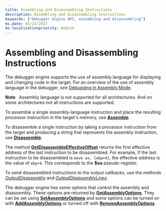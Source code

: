 ```yaml
---
title: Assembling and Disassembling Instructions
description: Assembling and Disassembling Instructions
keywords: ["Debugger Engine API, assembling and disassembling"]
ms.date: 05/23/2017
ms.localizationpriority: medium
---
```


# Assembling and Disassembling Instructions


The debugger engine supports the use of assembly language for displaying and changing code in the target. For an overview of the use of assembly language in the debugger, see [Debugging in Assembly Mode](debugging-in-assembly-mode.md).

**Note**   Assembly language is not supported for all architectures. And on some architectures not all instructions are supported.

 

To assemble a single assembly-language instruction and place the resulting processor instruction in the target's memory, use [**Assemble**](/windows-hardware/drivers/ddi/dbgeng/nf-dbgeng-idebugcontrol3-assemble).

To disassemble a single instruction by taking a processor instruction from the target and producing a string that represents the assembly instruction, use [**Disassemble**](/windows-hardware/drivers/ddi/dbgeng/nf-dbgeng-idebugcontrol3-disassemble).

The method [**GetDisassembleEffectiveOffset**](/windows-hardware/drivers/ddi/dbgeng/nf-dbgeng-idebugcontrol3-getdisassembleeffectiveoffset) returns the first effective address of the last instruction to be disassembled. For example, if the last instruction to be disassembled is `move ax, [ebp+4]`, the effective address is the value of `ebp+4`. This corresponds to the **$ea** pseudo-register.

To send disassembled instructions to the output callbacks, use the methods [*OutputDisassembly*](/windows-hardware/drivers/ddi/dbgeng/nf-dbgeng-idebugcontrol3-outputdisassembly) and [*OutputDisassemblyLines*](/windows-hardware/drivers/ddi/dbgeng/nf-dbgeng-idebugcontrol3-outputdisassemblylines).

The debugger engine has some options that control the assembly and disassembly. These options are returned by [**GetAssemblyOptions**](/windows-hardware/drivers/ddi/dbgeng/nf-dbgeng-idebugcontrol3-getassemblyoptions). They can be set using [**SetAssemblyOptions**](/windows-hardware/drivers/ddi/dbgeng/nf-dbgeng-idebugcontrol3-setassemblyoptions) and some options can be turned on with [**AddAssemblyOptions**](/windows-hardware/drivers/ddi/dbgeng/nf-dbgeng-idebugcontrol3-addassemblyoptions) or turned off with [**RemoveAssemblyOptions**](/windows-hardware/drivers/ddi/dbgeng/nf-dbgeng-idebugcontrol3-removeassemblyoptions).

 

